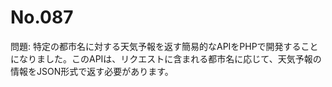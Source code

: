 # No.087

問題: 特定の都市名に対する天気予報を返す簡易的なAPIをPHPで開発することになりました。このAPIは、リクエストに含まれる都市名に応じて、天気予報の情報をJSON形式で返す必要があります。
